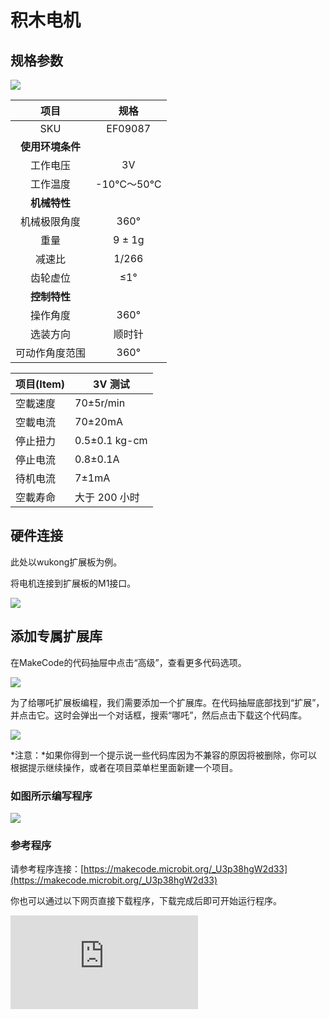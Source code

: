# 积木电机

## 规格参数

![](https://wiki-media-ef.oss-cn-hongkong.aliyuncs.com/docs/microbit/sensor/octopus-sensors/sensor/images/ef09087-1.png)

| 项目 | 规格 |
| :-: | :-: |
| SKU | EF09087 |
| **使用环境条件** |  |
| 工作电压 | 3V |
| 工作温度 | -10℃～50℃ |
| **机械特性** |  |
| 机械极限角度 | 360° |
| 重量 | 9 ± 1g |
| 减速比 | 1/266 |
| 齿轮虚位 | ≤1° |
| **控制特性** |  |
| 操作角度 | 360° |
| 选装方向         | 顺时针 |
| 可动作角度范围   | 360° |


| 项目(Item)       | 3V 测试           |
|------------------|------------------|
| 空載速度          | 70±5r/min      |
| 空載电流          | 70±20mA          |
| 停止扭力          | 0.5±0.1 kg-cm    |
| 停止电流          | 0.8±0.1A         |
| 待机电流          | 7±1mA            |
| 空載寿命          | 大于 200 小时    |


## 硬件连接

此处以wukong扩展板为例。

将电机连接到扩展板的M1接口。

![](https://wiki-media-ef.oss-cn-hongkong.aliyuncs.com/docs/microbit/sensor/octopus-sensors/sensor/images/ef09087-2.png)

## 添加专属扩展库

在MakeCode的代码抽屉中点击“高级”，查看更多代码选项。

![](https://wiki-media-ef.oss-cn-hongkong.aliyuncs.com/docs/microbit/sensor/octopus-sensors/sensor/images/ef09081-3.png)

为了给哪吒扩展板编程，我们需要添加一个扩展库。在代码抽屉底部找到“扩展”，并点击它。这时会弹出一个对话框，搜索“哪吒”，然后点击下载这个代码库。

![](https://wiki-media-ef.oss-cn-hongkong.aliyuncs.com/docs/microbit/sensor/octopus-sensors/sensor/images/ef09081-4.png)

*注意：*如果你得到一个提示说一些代码库因为不兼容的原因将被删除，你可以根据提示继续操作，或者在项目菜单栏里面新建一个项目。

### 如图所示编写程序

![](https://wiki-media-ef.oss-cn-hongkong.aliyuncs.com/docs/microbit/sensor/octopus-sensors/sensor/images/ef09087-5.png)


### 参考程序

请参考程序连接：[https://makecode.microbit.org/_U3p38hgW2d33](https://makecode.microbit.org/_U3p38hgW2d33)

你也可以通过以下网页直接下载程序，下载完成后即可开始运行程序。

<div
    style={{
        position: 'relative',
        paddingBottom: '60%',
        overflow: 'hidden',
    }}
>
    <iframe
        src="https://makecode.microbit.org/_U3p38hgW2d33"
        frameborder="0"
        sandbox="allow-popups allow-forms allow-scripts allow-same-origin"
        style={{
            position: 'absolute',
            width: '100%',
            height: '100%',
        }}
    />
</div>

### 结果

按键A按下时电机转动，当按键B按下时电机停止转动。

### 注意事项

<b>注意：当使用电机时，应该注意电机是否有堵转，如果电机堵转，可能有烧毁的风险。</b>
